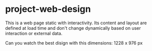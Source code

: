 # project-web-design
This is a web page static with interactivity. Its content and layout are defined at load time and don't change dynamically based on user interaction or external data.

Can you watch the best disign with this dimensions: 1228 x 976 px

